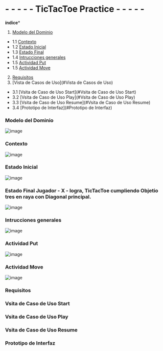 # - - - - - TicTacToe Practice - - - - -

**índice***

1. [Modelo del Dominio](#Modelo-del-Dominio)
- 1.1 [Contexto](#Contexto)
- 1.2 [Estado Inicial](#Estado-Inicial)
- 1.3 [Estado Final](#Estado-Final) 
- 1.4 [Intrucciones generales](#Intrucciones-generales)
- 1.5 [Actividad Put](#Actividad-Put)
- 1.5 [Actividad Move](#Actividad-Move)
2. [Requisitos](#Requisitos)
3. [Vista de Casos de Uso](#Vista de Casos de Uso)
- 3.1 [Vsita de Caso de Uso Start](#Vsita de Caso de Uso Start)
- 3.2 [Vsita de Caso de Uso Play](#Vsita de Caso de Uso Play)
- 3.3 [Vsita de Caso de Uso Resume](#Vsita de Caso de Uso Resume)
- 3.4 [Prototipo de Interfaz](#Prototipo de Interfaz)

### Modelo del Dominio

![image](https://user-images.githubusercontent.com/46433173/195099141-3d0b3e13-89a0-40b0-b662-6d1380536158.png)

### Contexto
![image](https://user-images.githubusercontent.com/46433173/195099392-b2b042e8-eadd-4680-b2e8-c66ff5c7c420.png)

### Estado Inicial

![image](https://user-images.githubusercontent.com/46433173/195114329-9cedf0fe-c8ca-43d6-bfed-1111caa04680.png)

### Estado Final Jugador - X - logra, TicTacToe cumpliendo Objetio tres en raya con Diagonal principal.

![image](https://user-images.githubusercontent.com/46433173/195117803-07512553-af4c-4b91-8e6c-be7d53dbb5f4.png)

### Intrucciones generales

![image](https://user-images.githubusercontent.com/46433173/195147910-5fd9c1ea-7e0f-42bb-bcf2-81dd324ecca2.png)

### Actividad Put

![image](https://user-images.githubusercontent.com/46433173/195147601-d8953174-9bc1-41d3-a019-ccf1b76f738a.png)

### Actividad Move

![image](https://user-images.githubusercontent.com/46433173/195145996-23355304-d151-4a79-81ec-1bf3d6b332aa.png)


### Requisitos

### Vsita de Caso de Uso Start

### Vsita de Caso de Uso Play

### Vsita de Caso de Uso Resume

### Prototipo de Interfaz 

